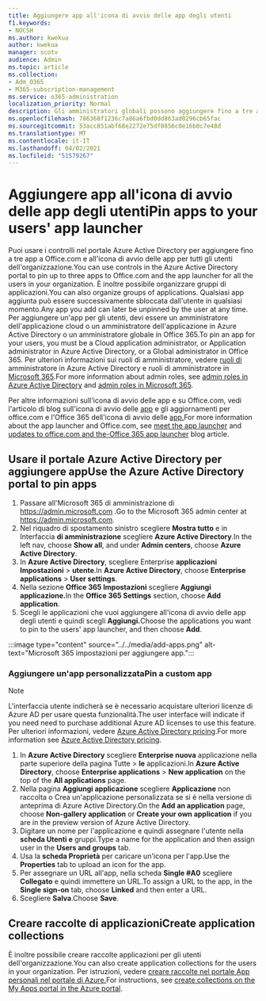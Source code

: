 ```yaml
---
title: Aggiungere app all'icona di avvio delle app degli utenti
f1.keywords:
- NOCSH
ms.author: kwekua
author: kwekua
manager: scotv
audience: Admin
ms.topic: article
ms.collection:
- Adm_O365
- M365-subscription-management
ms.service: o365-administration
localization_priority: Normal
description: Gli amministratori globali possono aggiungere fino a tre app all'icona di avvio delle app degli utenti.
ms.openlocfilehash: 786368f1236c7a86a6fbd0dd863ad0296cb65fac
ms.sourcegitcommit: 53acc851abf68e2272e75df0856c0e16b0c7e48d
ms.translationtype: MT
ms.contentlocale: it-IT
ms.lasthandoff: 04/02/2021
ms.locfileid: "51579267"
---
```

# <a name="pin-apps-to-your-users-app-launcher"></a><span data-ttu-id="7d5cd-103">Aggiungere app all'icona di avvio delle app degli utenti</span><span class="sxs-lookup"><span data-stu-id="7d5cd-103">Pin apps to your users' app launcher</span></span>

<span data-ttu-id="7d5cd-104">Puoi usare i controlli nel portale Azure Active Directory per aggiungere fino a tre app a Office.com e all'icona di avvio delle app per tutti gli utenti dell'organizzazione.</span><span class="sxs-lookup"><span data-stu-id="7d5cd-104">You can use controls in the Azure Active Directory portal to pin up to three apps to Office.com and the app launcher for all the users in your organization.</span></span> <span data-ttu-id="7d5cd-105">È inoltre possibile organizzare gruppi di applicazioni.</span><span class="sxs-lookup"><span data-stu-id="7d5cd-105">You can also organize groups of applications.</span></span> <span data-ttu-id="7d5cd-106">Qualsiasi app aggiunta può essere successivamente sbloccata dall'utente in qualsiasi momento.</span><span class="sxs-lookup"><span data-stu-id="7d5cd-106">Any app you add can later be unpinned by the user at any time.</span></span> <span data-ttu-id="7d5cd-107">Per aggiungere un'app per gli utenti, devi essere un amministratore dell'applicazione cloud o un amministratore dell'applicazione in Azure Active Directory o un amministratore globale in Office 365.</span><span class="sxs-lookup"><span data-stu-id="7d5cd-107">To pin an app for your users, you must be a Cloud application administrator, or Application administrator in Azure Active Directory, or a Global administrator in Office 365.</span></span> <span data-ttu-id="7d5cd-108">Per ulteriori informazioni sui ruoli di amministratore, vedere [ruoli di](/azure/active-directory/users-groups-roles/directory-assign-admin-roles) amministratore in Azure Active Directory e ruoli di amministratore in [Microsoft 365](../add-users/about-admin-roles.md).</span><span class="sxs-lookup"><span data-stu-id="7d5cd-108">For more information about admin roles, see [admin roles in Azure Active Directory](/azure/active-directory/users-groups-roles/directory-assign-admin-roles) and [admin roles in Microsoft 365](../add-users/about-admin-roles.md).</span></span> 

<span data-ttu-id="7d5cd-109">Per altre informazioni sull'icona di avvio delle app e su Office.com, vedi l'articolo di blog sull'icona di avvio delle [app](https://support.microsoft.com/office/79f12104-6fed-442f-96a0-eb089a3f476a) e gli aggiornamenti per office.com e l'Office 365 dell'icona di avvio delle [app.](https://techcommunity.microsoft.com/t5/office-365-blog/updates-to-office-com-and-the-office-365-app-launcher/ba-p/1150503)</span><span class="sxs-lookup"><span data-stu-id="7d5cd-109">For more information about the app launcher and Office.com, see [meet the app launcher](https://support.microsoft.com/office/79f12104-6fed-442f-96a0-eb089a3f476a) and [updates to office.com and the-Office 365 app launcher](https://techcommunity.microsoft.com/t5/office-365-blog/updates-to-office-com-and-the-office-365-app-launcher/ba-p/1150503) blog article.</span></span>

## <a name="use-the-azure-active-directory-portal-to-pin-apps"></a><span data-ttu-id="7d5cd-110">Usare il portale Azure Active Directory per aggiungere app</span><span class="sxs-lookup"><span data-stu-id="7d5cd-110">Use the Azure Active Directory portal to pin apps</span></span>

1. <span data-ttu-id="7d5cd-111">Passare all'Microsoft 365 di amministrazione di <a href="https://go.microsoft.com/fwlink/p/?linkid=2024339" target="_blank">https://admin.microsoft.com</a> .</span><span class="sxs-lookup"><span data-stu-id="7d5cd-111">Go to the Microsoft 365 admin center at <a href="https://go.microsoft.com/fwlink/p/?linkid=2024339" target="_blank">https://admin.microsoft.com</a>.</span></span>
2. <span data-ttu-id="7d5cd-112">Nel riquadro di spostamento sinistro scegliere **Mostra tutto** e in Interfaccia **di amministrazione** scegliere **Azure Active Directory**.</span><span class="sxs-lookup"><span data-stu-id="7d5cd-112">In the left nav, choose **Show all**, and under **Admin centers**, choose **Azure Active Directory**.</span></span>
3. <span data-ttu-id="7d5cd-113">In **Azure Active Directory**, scegliere Enterprise **applicazioni Impostazioni**  >  **utente**.</span><span class="sxs-lookup"><span data-stu-id="7d5cd-113">In **Azure Active Directory**, choose **Enterprise applications** > **User settings**.</span></span>
4. <span data-ttu-id="7d5cd-114">Nella sezione **Office 365 Impostazioni** scegliere **Aggiungi applicazione.**</span><span class="sxs-lookup"><span data-stu-id="7d5cd-114">In the **Office 365 Settings** section, choose **Add application**.</span></span>
5. <span data-ttu-id="7d5cd-115">Scegli le applicazioni che vuoi aggiungere all'icona di avvio delle app degli utenti e quindi scegli **Aggiungi.**</span><span class="sxs-lookup"><span data-stu-id="7d5cd-115">Choose the applications you want to pin to the users' app launcher, and then choose **Add**.</span></span>

:::image type="content" source="../../media/add-apps.png" alt-text="Microsoft 365 impostazioni per aggiungere app.":::

### <a name="pin-a-custom-app"></a><span data-ttu-id="7d5cd-117">Aggiungere un'app personalizzata</span><span class="sxs-lookup"><span data-stu-id="7d5cd-117">Pin a custom app</span></span>

> [!NOTE]
> <span data-ttu-id="7d5cd-118">L'interfaccia utente indicherà se è necessario acquistare ulteriori licenze di Azure AD per usare questa funzionalità.</span><span class="sxs-lookup"><span data-stu-id="7d5cd-118">The user interface will indicate if you need need to purchase additional Azure AD licenses to use this feature.</span></span> <span data-ttu-id="7d5cd-119">Per ulteriori informazioni, vedere [Azure Active Directory pricing](https://azure.microsoft.com/pricing/details/active-directory/).</span><span class="sxs-lookup"><span data-stu-id="7d5cd-119">For more information see [Azure Active Directory pricing](https://azure.microsoft.com/pricing/details/active-directory/).</span></span>

1. <span data-ttu-id="7d5cd-120">In **Azure Active Directory** scegliere **Enterprise nuova** applicazione nella parte superiore della pagina Tutte  >   **le** applicazioni.</span><span class="sxs-lookup"><span data-stu-id="7d5cd-120">In **Azure Active Directory**, choose **Enterprise applications** > **New application** on the top of the **All applications** page.</span></span>
2. <span data-ttu-id="7d5cd-121">Nella pagina **Aggiungi applicazione** scegliere **Applicazione** non  raccolta o Crea un'applicazione personalizzata se si è nella versione di anteprima di Azure Active Directory.</span><span class="sxs-lookup"><span data-stu-id="7d5cd-121">On the **Add an application** page, choose **Non-gallery application** or **Create your own application** if you are in the preview version of Azure Active Directory.</span></span> 
3. <span data-ttu-id="7d5cd-122">Digitare un nome per l'applicazione e quindi assegnare l'utente nella **scheda Utenti e** gruppi.</span><span class="sxs-lookup"><span data-stu-id="7d5cd-122">Type a name for the application and then assign user in the **Users and groups** tab.</span></span>
4. <span data-ttu-id="7d5cd-123">Usa la **scheda Proprietà** per caricare un'icona per l'app.</span><span class="sxs-lookup"><span data-stu-id="7d5cd-123">Use the **Properties** tab to upload an icon for the app.</span></span>
5. <span data-ttu-id="7d5cd-124">Per assegnare un URL all'app, nella scheda **Single #A0** scegliere **Collegato** e quindi immettere un URL.</span><span class="sxs-lookup"><span data-stu-id="7d5cd-124">To assign a URL to the app, in the **Single sign-on** tab, choose **Linked** and then enter a URL.</span></span>
6. <span data-ttu-id="7d5cd-125">Scegliere **Salva**.</span><span class="sxs-lookup"><span data-stu-id="7d5cd-125">Choose **Save**.</span></span>

## <a name="create-application-collections"></a><span data-ttu-id="7d5cd-126">Creare raccolte di applicazioni</span><span class="sxs-lookup"><span data-stu-id="7d5cd-126">Create application collections</span></span>

<span data-ttu-id="7d5cd-127">È inoltre possibile creare raccolte applicazioni per gli utenti dell'organizzazione.</span><span class="sxs-lookup"><span data-stu-id="7d5cd-127">You can also create application collections for the users in your organization.</span></span> <span data-ttu-id="7d5cd-128">Per istruzioni, vedere [creare raccolte nel portale App personali nel portale di Azure.](/azure/active-directory/manage-apps/access-panel-collections)</span><span class="sxs-lookup"><span data-stu-id="7d5cd-128">For instructions, see [create collections on the My Apps portal in the Azure portal](/azure/active-directory/manage-apps/access-panel-collections).</span></span>